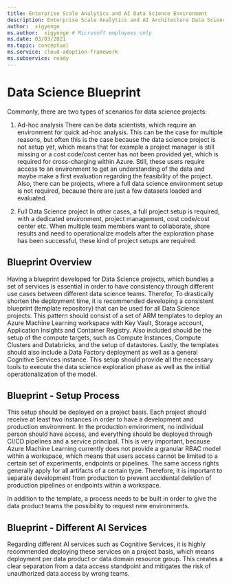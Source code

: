```yaml
---
title: Enterprise Scale Analytics and AI Data Science Environment
description: Enterprise Scale Analytics and AI Architecture Data Science Environment
author:  xigyenge
ms.author:  xigyenge # Microsoft employees only
ms.date: 03/03/2021
ms.topic: conceptual
ms.service: cloud-adoption-framework
ms.subservice: ready
---
```



# Data Science Blueprint

Commonly, there are two types of scenarios for data science projects:

1. Ad-hoc analysis
There can be data scientists, which require an environment for quick ad-hoc analysis. This can be the case for multiple reasons, but often this is the case because the data science project is not setup yet, which means that for example a project manager is still missing or a cost code/cost center has not been provided yet, which is required for cross-charging within Azure. Still, these users require access to an environment to get an understanding of the data and maybe make a first evaluation regarding the feasibility of the project. Also, there can be projects, where a full data science environment setup is not required, because there are just a few datasets loaded and evaluated.

2. Full Data Science project
In other cases, a full project setup is required, with a dedicated environment, project management, cost code/cost center etc. When multiple team members want to collaborate, share results and need to operationalize models after the exploration phase has been successful, these kind of project setups are required.

## Blueprint Overview

Having a blueprint developed for Data Science projects, which bundles a set of services is essential in order to have consistency through different use cases between different data science teams. Therefor, To drastically shorten the deployment time, it is recommended developing a consistent blueprint (template repository) that can be used for all Data Science projects. This pattern should consist of a set of ARM templates to deploy an Azure Machine Learning workspace with Key Vault, Storage account, Application Insights and Container Registry. Also included should be the setup of the compute targets, such as Compute Instances, Compute Clusters and Databricks, and the setup of datastores. Lastly, the templates should also include a Data Factory deployment as well as a general Cognitive Services instance. This setup should provide all the necessary tools to execute the data science exploration phase as well as the initial operationalization of the model.

## Blueprint - Setup Process

This setup should be deployed on a project basis. Each project should receive at least two instances in order to have a development and production environment. In the production environment, no individual person should have access, and everything should be deployed through CI/CD pipelines and a service principal. This is very important, because Azure Machine Learning currently does not provide a granular RBAC model within a workspace, which means that users access cannot be limited to a certain set of experiments, endpoints or pipelines. The same access rights generally apply for all artifacts of a certain type. Therefore, it is important to separate development from production to prevent accidental deletion of production pipelines or endpoints within a workspace.

In addition to the template, a process needs to be built in order to give the data product teams the possibility to request new environments.

## Blueprint - Different AI Services

 Regarding different AI services such as Cognitive Services, it is highly recommended deploying these services on a project basis, which means deployment per data product or data domain resource group. This creates a clear separation from a data access standpoint and mitigates the risk of unauthorized data access by wrong teams.
